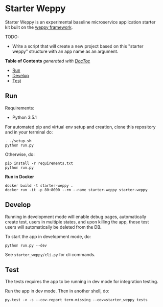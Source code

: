 # Starter Weppy

Starter Weppy is an experimental baseline microservice application
starter kit built on the [weppy framework](http://weppy.org/). 

TODO: 

- Write a script that will create a new project based on this "starter
weppy" structure with an app name as an argument.

<!-- START doctoc generated TOC please keep comment here to allow auto update -->
<!-- DON'T EDIT THIS SECTION, INSTEAD RE-RUN doctoc TO UPDATE -->

**Table of Contents**  *generated with [DocToc](https://github.com/thlorenz/doctoc)*

- [Run](#run)
- [Develop](#develop)
- [Test](#test)

<!-- END doctoc generated TOC please keep comment here to allow auto update -->


## Run

Requirements:
- Python 3.5.1

For automated pip and virtual env setup and creation, 
clone this repository and in your terminal do:

```
. ./setup.sh
python run.py
```

Otherwise, do:

```
pip install -r requirements.txt
python run.py
```

**Run in Docker**

```
docker build -t starter-weppy .
docker run -it -p 80:8000 --rm --name starter-weppy starter-weppy
```

## Develop

Running in development mode will enable debug pages,
automatically create test, users in multiple states,
and upon killing the app, those test users will automatically be 
deleted from the DB.

To start the app in development mode, do:

```
python run.py --dev
```

See ```starter_weppy/cli.py``` for cli commands. 

## Test

The tests requires the app to be running in dev mode for integration
testing.

Run the app in dev mode. Then in another shell, do:

```
py.test -v -s --cov-report term-missing --cov=starter_weppy tests
```

